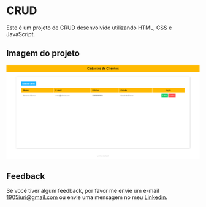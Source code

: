 # CRUD

Este é um projeto de CRUD desenvolvido utilizando HTML, CSS e JavaScript.

## Imagem do projeto

![Imagem do projeto.](https://github.com/iuricontarelli/crud/blob/main/img/screencapture.png)

## Feedback

Se você tiver algum feedback, por favor me envie um e-mail 1905iuri@gmail.com ou envie uma mensagem no meu [Linkedin](https://www.linkedin.com/in/iuricontarelli/).

